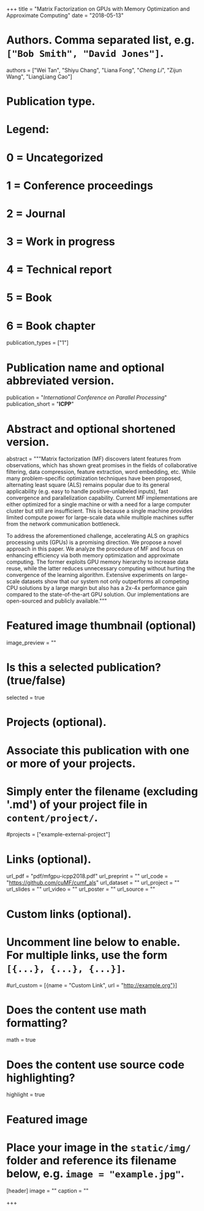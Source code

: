 +++
title = "Matrix Factorization on GPUs with Memory Optimization and Approximate Computing"
date = "2018-05-13"
# Authors. Comma separated list, e.g. `["Bob Smith", "David Jones"]`.
authors = ["Wei Tan", "Shiyu Chang", "Liana Fong", "*Cheng Li*", "Zijun Wang", "LiangLiang Cao"]

# Publication type.
# Legend:
# 0 = Uncategorized
# 1 = Conference proceedings
# 2 = Journal
# 3 = Work in progress
# 4 = Technical report
# 5 = Book
# 6 = Book chapter
publication_types = ["1"]

# Publication name and optional abbreviated version.
publication = "*International Conference on Parallel Processing*"
publication_short = "**ICPP**"

# Abstract and optional shortened version.
abstract = """Matrix factorization (MF) discovers latent features from observations, which has shown great promises in the fields of collaborative filtering, data compression, feature extraction, word embedding, etc. While many problem-specific optimization techniques have been proposed, alternating least square (ALS) remains popular due to its general applicability (e.g. easy to handle positive-unlabeled inputs), fast convergence and parallelization capability. Current MF implementations are either optimized for a single machine or with a need for a large computer cluster but still are insufficient. This is because a single machine provides limited compute power for large-scale data while multiple machines suffer from the network communication bottleneck.

To address the aforementioned challenge, accelerating ALS on graphics processing units (GPUs) is a promising direction. We propose a novel approach in this paper. We analyze the procedure of MF and focus on enhancing efficiency via both memory optimization and approximate computing. The former exploits GPU memory hierarchy to increase data reuse, while the latter reduces unnecessary computing without hurting the convergence of the learning algorithm. Extensive experiments on large-scale datasets show that our system not only outperforms all competing CPU solutions by a large margin but also has a 2x-4x performance gain compared to the state-of-the-art GPU solution. Our implementations are open-sourced and publicly available."""

# Featured image thumbnail (optional)
image_preview = ""

# Is this a selected publication? (true/false)
selected = true

# Projects (optional).
#   Associate this publication with one or more of your projects.
#   Simply enter the filename (excluding '.md') of your project file in `content/project/`.
#projects = ["example-external-project"]

# Links (optional).
url_pdf = "pdf/mfgpu-icpp2018.pdf"
url_preprint = ""
url_code = "https://github.com/cuMF/cumf_als"
url_dataset = ""
url_project = ""
url_slides = ""
url_video = ""
url_poster = ""
url_source = ""

# Custom links (optional).
#   Uncomment line below to enable. For multiple links, use the form `[{...}, {...}, {...}]`.
#url_custom = [{name = "Custom Link", url = "http://example.org"}]

# Does the content use math formatting?
math = true

# Does the content use source code highlighting?
highlight = true

# Featured image
# Place your image in the `static/img/` folder and reference its filename below, e.g. `image = "example.jpg"`.
[header]
image = ""
caption = ""

+++
